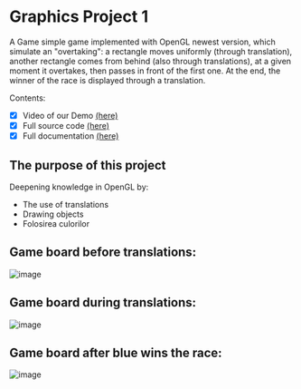 # Graphics Project 1

A Game simple game implemented with OpenGL newest version, which simulate an "overtaking": a rectangle moves uniformly (through translation), another rectangle comes from behind (also through translations), at a given moment it overtakes, then passes in front of the first one. At the end, the winner of the race is displayed through a translation.

Contents:
- [x] Video of our Demo [(here)](https://youtu.be/B3KCT0iciRw)
- [x] Full source code [(here)](../main/Lab1LinteRobert/proiectGrafica.cpp)
- [x] Full documentation [(here)](../main/Documentation.pdf)

## The purpose of this project
Deepening knowledge in OpenGL by:
- The use of translations
- Drawing objects
- Folosirea culorilor

## Game board before translations:
![image](https://user-images.githubusercontent.com/73616883/199439867-1adb22e8-4df2-4f06-b803-42436d0732ac.png)

## Game board during translations:
![image](https://user-images.githubusercontent.com/73616883/199438456-c2ee53e1-1098-4831-9bae-213507179d4b.png)

## Game board after blue wins the race:
![image](https://user-images.githubusercontent.com/73616883/199438665-3ea18500-5053-45c1-abb2-94a950114e94.png)

